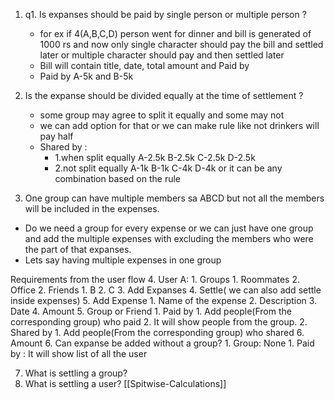 1. q1.  Is expanses should be paid by single person or multiple person ?
    - for ex if 4(A,B,C,D) person went for dinner and bill is generated of 1000 rs and now only single character should pay the bill and settled later or multiple character should pay and then settled later
     - Bill will contain title, date, total amount and Paid by 
     - Paid by A-5k and B-5k
2. Is the expanse should be divided equally at the time of settlement ?
	- some group may agree to split it equally and some may not 
	- we can add option for that or we can make rule like not drinkers will pay half
	- Shared by :  
		- 1.when split equally A-2.5k B-2.5k C-2.5k D-2.5k
		- 2.not split equally A-1k B-1k C-4k D-4k or it can be any combination based on the rule 

3. One group can have multiple members sa ABCD but not all the members will be included in the expenses.
  - Do we need a group for every expense or we can just have one group and add the multiple expenses with excluding the members who were the part of that expanses.
  - Lets say having multiple expenses in one group

Requirements from the user flow
4. User A:
	1. Groups
		1. Roommates
		2. Office
	2. Friends 
		1. B
		2. C
	3. Add Expanses
	4. Settle( we can also add settle inside expenses)
5. Add Expense 
	1. Name of the expense
	2. Description
	3. Date
	4. Amount
	5. Group or Friend
		1. Paid by
			1. Add people(From the corresponding group) who paid
			2. It will show people from the group.
		2. Shared by
			1. Add people(From the corresponding group) who shared
	6. Amount 
6. Can expanse be added without a group?
	1. Group: None
		1. Paid by : It will show list of all the user

7. What is settling a group?
8. What is settling a user?
	[[Spitwise-Calculations]]

  



